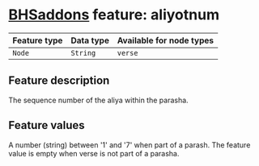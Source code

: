 # [BHSaddons](https://github.com/tonyjurg/BHSaddons) feature: aliyotnum

Feature type | Data type | Available for node types
---  | --- | --- 
`Node`|`String`|`verse`

## Feature description

The sequence number of the aliya within the parasha.

## Feature values

A number (string) between '1' and '7' when part of a parash. The feature value is empty when verse is not part of a parasha.
